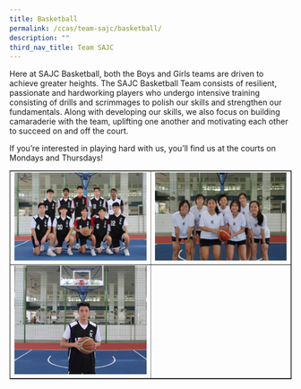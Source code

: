 ```yaml
---
title: Basketball
permalink: /ccas/team-sajc/basketball/
description: ""
third_nav_title: Team SAJC
---
```

<p>Here at SAJC Basketball, both the Boys and Girls teams are driven to achieve greater heights. The SAJC Basketball Team consists of resilient, passionate and hardworking players who undergo intensive training consisting of drills and scrimmages to polish our skills and strengthen our fundamentals. Along with developing our skills, we also focus on building camaraderie with the team, uplifting one another and motivating each other to succeed on and off the court.</p>
<p>If you&rsquo;re interested in playing hard with us, you&rsquo;ll find us at the courts on Mondays and Thursdays!</p>
<table style="border-collapse: collapse; width: 100%;" border="1">
<tbody>
<tr>
<td style="width: 50%;"><img src="/images/bb1.jpg"></td>
<td style="width: 50%;"><img src="/images/bb2.jpg"></td>
</tr>
<tr>
<td style="width: 50%;"><img src="/images/bb3.jpg"></td>
<td style="width: 50%;">&nbsp;</td>
</tr>
</tbody>
</table>